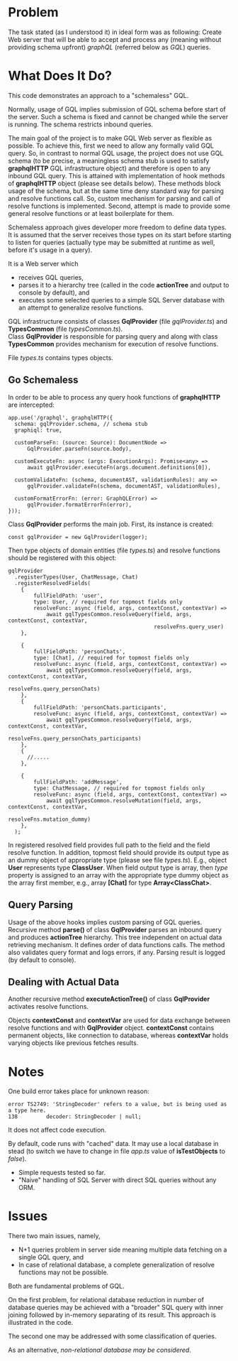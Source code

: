 # Problem

The task stated (as I understood it) in ideal form was as following:
Create Web server that will be able to accept and process any 
(meaning without providing schema upfront) *graphQL* (referred below as *GQL*) queries. 

# What Does It Do?

This code demonstrates an approach to a "schemaless" GQL.

Normally, usage of GQL implies submission of GQL schema before start of the server.
Such a schema is fixed and cannot be changed while the server is running.
The schema restricts inbound queries.

The main goal of the project is to make GQL Web server as flexible as possible.
To achieve this, first we need to allow any formally valid GQL query.
So, in contrast to normal GQL usage, the project does not use GQL schema 
(to be precise, a meaningless schema stub is used to satisfy **graphqlHTTP** GQL infrastructure object)
and therefore is open to any inbound GQL query.
This is attained with implementation of hook methods of **graphqlHTTP** object (please see details below).
These methods block usage of the schema, but at the same time deny standard way for parsing and resolve functions call.
So, custom mechanism for parsing and call of resolve functions is implemented.
Second, attempt is made to provide some general resolve functions or at least boilerplate for them.

Schemaless approach gives developer more freedom to define data types.
It is assumed that the server receives those types on its start before starting to listen for queries 
(actually type may be submitted at runtime as well, before it's usage in a query).

It is a Web server which
- receives GQL queries,
- parses it to a hierarchy tree (called in the code **actionTree** and output to console by default), and
- executes some selected queries to a simple SQL Server database with an attempt to generalize resolve functions.

GQL infrastructure consists of classes **GqlProvider** (file *gqlProvider.ts*) and **TypesCommon** (file *typesCommon.ts*).   
Class **GqlProvider** is responsible for parsing query and along with class **TypesCommon** 
provides mechanism for execution of resolve functions.

File *types.ts* contains types objects.

## Go Schemaless

In order to be able to process any query hook functions of **graphqlHTTP** are intercepted:  
 
	app.use('/graphql', graphqlHTTP({
	  schema: gqlProvider.schema, // schema stub
	  graphiql: true,
	  
	  customParseFn: (source: Source): DocumentNode =>
          GqlProvider.parseFn(source.body),

	  customExecuteFn: async (args: ExecutionArgs): Promise<any> =>
		  await gqlProvider.executeFn(args.document.definitions[0]),

	  customValidateFn: (schema, documentAST, validationRules): any =>
		  gqlProvider.validateFn(schema, documentAST, validationRules),

	  customFormatErrorFn: (error: GraphQLError) =>
		  gqlProvider.formatErrorFn(error),
	})); 
	
Class **GqlProvider** performs the main job.
First, its instance is created:
	
	const gqlProvider = new GqlProvider(logger);

Then type objects of domain entities (file *types.ts*) and resolve functions should be registered with this object:

	gqlProvider
      .registerTypes(User, ChatMessage, Chat)
      .registerResolvedFields(
        {
            fullFieldPath: 'user',
            type: User, // required for topmost fields only
            resolveFunc: async (field, args, contextConst, contextVar) =>
                await gqlTypesCommon.resolveQuery(field, args, contextConst, contextVar,
                                                  resolveFns.query_user)
        },

        {
            fullFieldPath: 'personChats',
            type: [Chat], // required for topmost fields only
            resolveFunc: async (field, args, contextConst, contextVar) =>
                await gqlTypesCommon.resolveQuery(field, args, contextConst, contextVar,
                                                  resolveFns.query_personChats)
        },
        {
            fullFieldPath: 'personChats.participants',
            resolveFunc: async (field, args, contextConst, contextVar) =>
                await gqlTypesCommon.resolveQuery(field, args, contextConst, contextVar,
                                                  resolveFns.query_personChats_participants)
        },
        {
          //.....
        },
        
        {
            fullFieldPath: 'addMessage',
            type: ChatMessage, // required for topmost fields only
            resolveFunc: async (field, args, contextConst, contextVar) =>
                await gqlTypesCommon.resolveMutation(field, args, contextConst, contextVar,
                                                     resolveFns.mutation_dummy)
        },       
      );
		
In registered resolved field provides full path to the field and the field resolve function.
In addition, topmost field should provide its output type as an dummy object of appropriate type (please see file *types.ts*).
E.g., object **User** represents type **ClassUser**.
When field output type is array, then *type* property is assigned to an array with the appropriate type dummy object 
as the array first member, e.g., array **[Chat]** for type **Array&lt;ClassChat&gt;**.      
	
## Query Parsing

Usage of the above hooks implies custom parsing of GQL queries.
Recursive method **parse()** of class **GqlProvider** parses an inbound query and produces **actionTree** hierarchy.
This tree independent on actual data retrieving mechanism.
It defines order of data functions calls.
The method also validates query format and logs errors, if any.
Parsing result is logged (by default to console).

## Dealing with Actual Data

Another recursive method **executeActionTree()** of class **GqlProvider** activates resolve functions.

Objects **contextConst** and **contextVar** are used for data exchange between resolve functions and with
**GqlProvider** object.
**contextConst** contains permanent objects, like connection to database, whereas
**contextVar** holds varying objects like previous fetches results. 

# Notes

One build error takes place for unknown reason:
    
    error TS2749: 'StringDecoder' refers to a value, but is being used as a type here.
    138         decoder: StringDecoder | null;

It does not affect code execution.

By default, code runs with "cached" data.
It may use a local database in stead (to switch we have to change in file *app.ts* value of **isTestObjects** to *false*).

- Simple requests tested so far.
- "Naive" handling of SQL Server with direct SQL queries without any ORM.

# Issues

There two main issues, namely,

- N+1 queries problem in server side meaning multiple data fetching on a single GQL query, and
- In case of relational database, a complete generalization of resolve functions may not be possible.

Both are fundamental problems of GQL. 

On the first problem, for relational database reduction in number of database queries may be achieved with 
a "broader" SQL query with inner joining followed by in-memory separating of its result. 
This approach is illustrated in the code.

The second one may be addressed with some classification of queries.

As an alternative, *non-relational database may be considered*.

